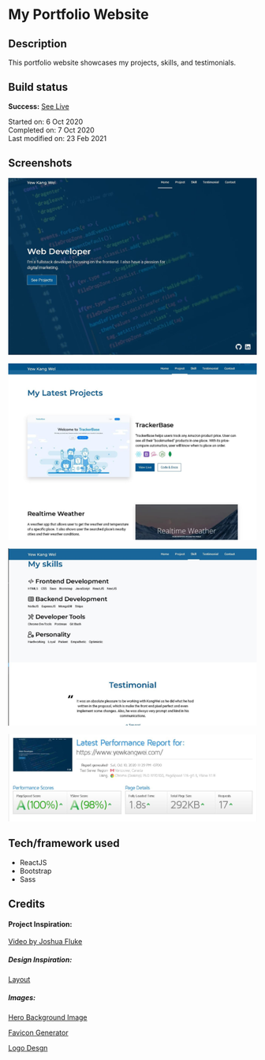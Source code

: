 # My Portfolio Website

## Description

This portfolio website showcases my projects, skills, and testimonials.

## Build status

**Success:** [See Live](https://yewkangwei.com/)

Started on: 6 Oct 2020 <br>
Completed on: 7 Oct 2020 <br>
Last modified on: 23 Feb 2021 <br>

## Screenshots

![Hero Section](https://github.com/yewyewXD/portfolio-v2/blob/master/readme-images/hero.JPG?raw=true "Hero Section")

![Project Section](https://github.com/yewyewXD/portfolio-v2/blob/master/readme-images/project.JPG?raw=true "Project Section")

![Skill and Testimonial Section](https://github.com/yewyewXD/portfolio-v2/blob/master/readme-images/skill.JPG?raw=true "Skill and Testimonial Section")

![Performance Report](https://github.com/yewyewXD/portfolio-v2/blob/master/readme-images/speedReport.JPG?raw=true "Performance Report")

## Tech/framework used

- ReactJS
- Bootstrap
- Sass

## Credits

#### Project Inspiration:

[Video by Joshua Fluke](https://www.youtube.com/watch?v=uaByBMowUTY&t=315s&ab_channel=JoshuaFluke)

##### Design Inspiration:

[Layout](https://www.othneildrew.com/) <br>

##### Images:

[Hero Background Image](https://unsplash.com/@pankajpatel?utm_source=unsplash&utm_medium=referral&utm_content=creditCopyText) <br>

[Favicon Generator](https://realfavicongenerator.net/) <br>

[Logo Desgn](https://www.canva.com/)
